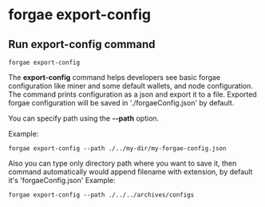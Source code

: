 # forgae export-config

## Run export-config command

```text
forgae export-config 
```

The **export-config** command helps developers see basic forgae configuration like miner and some default wallets, and node configuration. The command prints configuration as a json and export it to a file. Exported forgae configuration will be saved in './forgaeConfig.json' by default.

You can specify path using the **--path** option.

Example:

```text
forgae export-config --path ./../my-dir/my-forgae-config.json
```

Also you can type only directory path where you want to save it, then command automatically would append filename with extension, by default it's 'forgaeConfig.json'
Example:

```text
forgae export-config --path ./../../archives/configs
```
